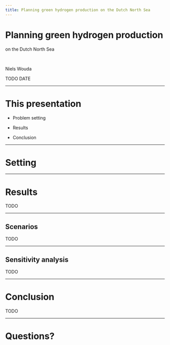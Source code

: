 ```yaml
---
title: Planning green hydrogen production on the Dutch North Sea
---
```


# Planning green hydrogen production

on the Dutch North Sea

<br>

Niels Wouda

TODO DATE

---

# This presentation

- Problem setting

- Results

- Conclusion

---

# Setting

---

# Results

TODO

----

## Scenarios

TODO

----

## Sensitivity analysis

TODO

---

# Conclusion

TODO

---

# Questions?
